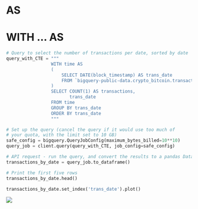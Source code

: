 # AS

# WITH ... AS

```python
# Query to select the number of transactions per date, sorted by date
query_with_CTE = """ 
                 WITH time AS 
                 (
                     SELECT DATE(block_timestamp) AS trans_date
                     FROM `bigquery-public-data.crypto_bitcoin.transactions`
                 )
                 SELECT COUNT(1) AS transactions,
                        trans_date
                 FROM time
                 GROUP BY trans_date
                 ORDER BY trans_date
                 """

# Set up the query (cancel the query if it would use too much of 
# your quota, with the limit set to 10 GB)
safe_config = bigquery.QueryJobConfig(maximum_bytes_billed=10**10)
query_job = client.query(query_with_CTE, job_config=safe_config)

# API request - run the query, and convert the results to a pandas DataFrame
transactions_by_date = query_job.to_dataframe()

# Print the first five rows
transactions_by_date.head()

transactions_by_date.set_index('trans_date').plot()

```
![](https://www.kaggleusercontent.com/kf/79126389/eyJhbGciOiJkaXIiLCJlbmMiOiJBMTI4Q0JDLUhTMjU2In0..VrK7vbI1TUqEKqVM7XdjbA.D2YpMafyLBZ5TrnRLr9tcoXqDnpuEWD7dzeoViE4Ld2wR24u-sXB4odkqz2n1illOveNJVESZqESt0_XV1niG2JZ3CoOZagcH6HCknbDVIQ39MMpn5LCb7jxYA6zpuSOGcjJ6Ztcgxl4tWIQRGSfhBg1M-0YzMXXV_wAUXioA6HtdHv1INVAFcnIojAIM86q6vwuT7Dz4klGxkuJ5R6zuaEb-x6IULhFor9y6YaePeL5Nb33dpgf6Rpm1oT5TZXoc_B8cqFLmMcJmFWUkM9IM_ehbtSAIxPGVEJKeBUzdVxHwc9sy_CfR28NdOYKITnEbscBBnKJlQrrUboqOpf_FmzgB0PCUIIs1xmX-fL77rKM89Ia8RFiCQEo_czAtyyzkt_jlpzDXuch1FonhwJcxoAiljGmpS7M0NYYDTueM4xztBJXJzrXSE3e1Vlmsd7fMnLc_-z4VRN_jrr2rF_4SENyHFyhxEQ226-iDbs5_06bz5apeWlj3_nSPi5ZSAOEwBYNHkzFQ7_iRv528DfO5qvK2QqydiziO29Slud1Zw95DUTfBj1OWRPO6hWhYO6SuLN3h6UV4EDHWRflgBwd12cewHCyVED28JaAp-gu1kqabWRkQfkfsfrMe8qilwoehz_oPTptd-xkp-UAjAnDug.GjpHRTvy4_3E-ukgkCG1Hg/__results___files/__results___6_1.png)
